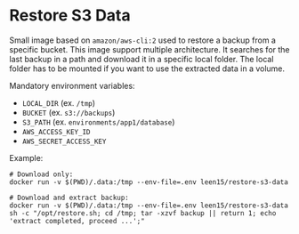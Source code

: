 # Restore S3 Data

Small image based on `amazon/aws-cli:2` used to restore a backup from a specific bucket.
This image support multiple architecture.
It searches for the last backup in a path and download it in a specific local folder.
The local folder has to be mounted if you want to use the extracted data in a volume.

Mandatory environment variables:

- `LOCAL_DIR` (ex. `/tmp`)
- `BUCKET` (ex. `s3://backups`)
- `S3_PATH` (ex. `environments/app1/database`)
- `AWS_ACCESS_KEY_ID`
- `AWS_SECRET_ACCESS_KEY`

Example:
```
# Download only:
docker run -v $(PWD)/.data:/tmp --env-file=.env leen15/restore-s3-data

# Download and extract backup:
docker run -v $(PWD)/.data:/tmp --env-file=.env leen15/restore-s3-data sh -c "/opt/restore.sh; cd /tmp; tar -xzvf backup || return 1; echo 'extract completed, proceed ...';"
```
